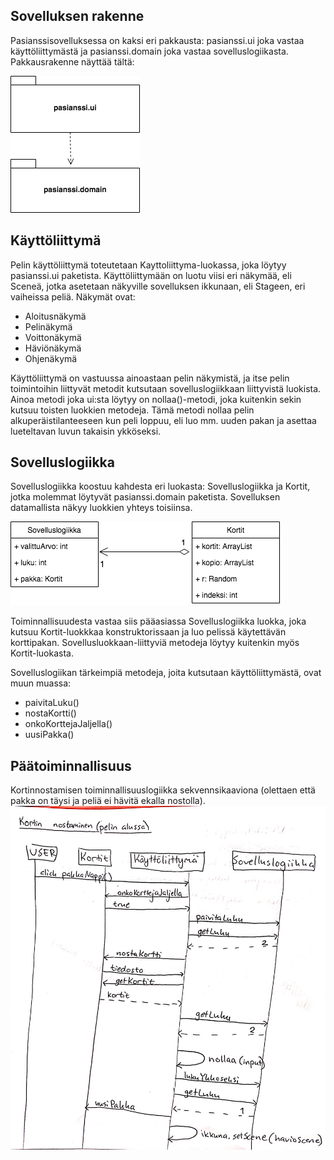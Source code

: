## Sovelluksen rakenne
Pasianssisovelluksessa on kaksi eri pakkausta: pasianssi.ui joka vastaa käyttöliittymästä ja pasianssi.domain joka vastaa sovelluslogiikasta. Pakkausrakenne näyttää tältä:

![alt text](https://github.com/hagstr/Ohjelmistotekniikka/blob/master/Dokumentointi/kuvat/Rakenne%20(2).png)

## Käyttöliittymä
Pelin käyttöliittymä toteutetaan Kayttoliittyma-luokassa, joka löytyy pasianssi.ui paketista. Käyttöliittymään on luotu viisi eri näkymää, eli Sceneä, jotka asetetaan näkyville sovelluksen ikkunaan, eli Stageen, eri vaiheissa peliä. Näkymät ovat:

* Aloitusnäkymä
* Pelinäkymä
* Voittonäkymä
* Häviönäkymä
* Ohjenäkymä

Käyttöliittymä on vastuussa ainoastaan pelin näkymistä, ja itse pelin toimintoihin liittyvät metodit kutsutaan sovelluslogiikkaan liittyvistä luokista. Ainoa metodi joka ui:sta löytyy on nollaa()-metodi, joka kuitenkin sekin kutsuu toisten luokkien metodeja. Tämä metodi nollaa pelin alkuperäistilanteeseen kun peli loppuu, eli luo mm. uuden pakan ja asettaa lueteltavan luvun takaisin ykköseksi.

## Sovelluslogiikka
Sovelluslogiikka koostuu kahdesta eri luokasta: Sovelluslogiikka ja Kortit, jotka molemmat löytyvät pasianssi.domain paketista. Sovelluksen datamallista näkyy luokkien yhteys toisiinsa. 

![alt text](https://github.com/hagstr/Ohjelmistotekniikka/blob/master/Dokumentointi/kuvat/Untitled%20Diagram%20(7).png)

Toiminnallisuudesta vastaa siis pääasiassa Sovelluslogiikka luokka, joka kutsuu Kortit-luokkkaa konstruktorissaan ja luo pelissä käytettävän korttipakan. Sovellusluokkaan-liittyviä metodeja löytyy kuitenkin myös Kortit-luokasta. 

Sovelluslogiikan tärkeimpiä metodeja, joita kutsutaan käyttöliittymästä, ovat muun muassa:
* paivitaLuku()
* nostaKortti()
* onkoKorttejaJaljella()
* uusiPakka()

## Päätoiminnallisuus
Kortinnostamisen toiminnallisuuslogiikka sekvennsikaaviona (olettaen että pakka on täysi ja peliä ei hävitä ekalla nostolla). 
![alt text](https://github.com/hagstr/Ohjelmistotekniikka/blob/master/Dokumentointi/kuvat/IMG_0736.JPG)
